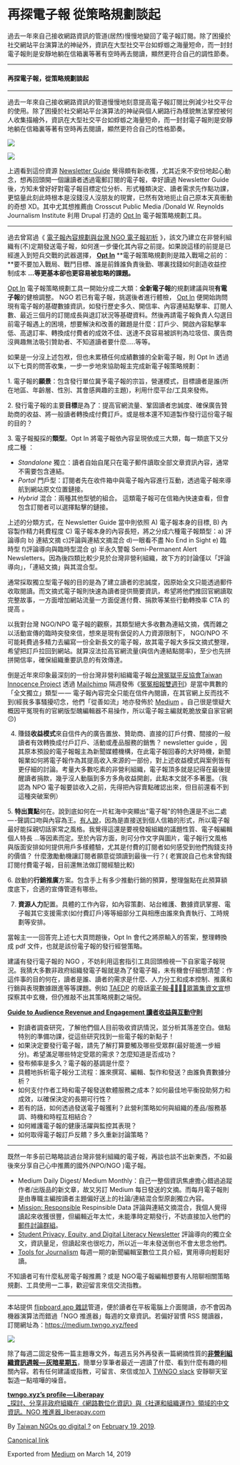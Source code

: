 再探電子報 從策略規劃談起
=============

過去一年來自己接收網路資訊的管道(居然)慢慢地變回了電子報訂閱。除了困擾於社交網站平台演算法的神祕外，資訊在大型社交平台如蜉蝣之海量短命，而一封封電子報則是安靜地躺在信箱裏等著有空時再去閱讀，顯然更符合自己的調性節奏。

* * *

#### 再探電子報，從策略規劃談起

* * *

過去一年來自己接收網路資訊的管道慢慢地刻意提高電子報訂閱比例減少社交平台的使用。除了困擾於社交網站平台演算法的神祕與個人網路行為樣貌無法掌控被何人收集描繪外，資訊在大型社交平台如蜉蝣之海量短命，而一封封電子報則是安靜地躺在信箱裏等著有空時再去閱讀，顯然更符合自己的性格節奏。

[![](https://cdn-images-1.medium.com/max/800/1*UXUcJGDHcTMDYTDTvUIKZw.png)](https://newsletterguide.org)

[![](https://cdn-images-1.medium.com/max/800/1*JKks7tOVA1kGVJq6hEeyjQ.png)](https://newsletterguide.org)

上週看到這份資源 [Newsletter Guide](https://newsletterguide.org) 覺得頗有新收獲，尤其近來不安份地起心動念，想再回頭開一個讓讀者透過電郵訂閱的電子報，幸好讀過 Newsletter Guide 後，方知未曾好好對電子報目標定位分析、形式種類決定、讀者需求先作點功課，更惦量此刻此時根本是沒錢沒人沒朋友的現實，已然有效地扼止自己原本天真衝動的奇想 XD。其中尤其想推薦由 Crosscut Public Media /Donald W. Reynolds Journalism Institute 利用 Drupal 打造的 [Opt In](https://optin.crosscut.com/) 電子報策略規劃工具。

* * *

過去曾寫過《 [電子報內容規劃與台灣 NGO 電子報初析](https://to.twngo.xyz/2wKSfDx) 》，該文乃建立在非營利組織有(不)定期發送電子報，如何進一步優化其內容之前提。如果說這樣的前提是已經進入到短兵交戰的武器選擇，  [**Opt In**](https://optin.crosscut.com/) **電子報策略規劃則是踏入戰場之前的：**要不要加入戰局、戰鬥目標、誰是前鋒誰負責後勤、哪裏找錢如何創造收益控制成本 **...等更基本卻也更容易被忽略的課題。**

[Opt In](https://optin.crosscut.com/) 電子報策略規劃工具一開始分成二大類：**全新電子報**的規劃建議與現**有電子報**的健檢調整。 NGO 若已有電子報，挑選後者進行體檢， [Opt In](https://optin.crosscut.com/) 便開始詢問現有電子報的基礎數據資訊，如發行歷史多久、開信率、內容連結點擊率、訂閱人數、最近三個月的訂閱成長與退訂狀況等基礎資料。然後再請電子報負責人勾選目前電子報遇上的困境，想要解決和改善的難題是什麼：訂戶少、開啟內容點擊率低、高退訂率、轉換成付費者的成效不佳、送達不良容易被誤判為垃圾信、廣告商沒興趣無法吸引贊助者、不知道讀者要什麼…..等等。

如果是一分沒上述包袱，但也未累積任何成績數據的全新電子報，則 Opt In 透過以下七頁的問答收集，一步一步地來協助報主完成新電子報策略規劃：

1\. 電子報的**願景**：包含發行單位冀予電子報的宗旨，營運模式，目標讀者是誰(所在地區、年齡層、性別、其會感興趣的主題)，利用什麼平台/工具來發佈。

2\. 發行電子報的主要**目標**是為了：提高官網流量、鞏固讀者忠誠度、確保廣告贊助商的收益、將一般讀者轉換成付費訂戶。或是根本還不知道製作發行這份電子報的目的？

3\. 電子報擬採的**類型**。Opt In 將電子報依內容呈現依成三大類，每一類底下又分成二種 ：

*   _Standalone_ 獨立：讀者自始自尾只在電子郵件讀取全部文章資訊內容，通常不需要包含連結。
*   _Portal_ 門戶型：訂閱者先在收件箱中與電子報內容進行互動，透過電子報來導航到網站原文位置鏈接。
*   _Hybrid_ 混合：兩種其他型號的組合。 這類電子報可在信箱內快速查看，但會包含訂閱者可以選擇點擊的鏈接。

上述的分類方式，在 Newsletter Guide 當中則依照 A) 電子報本身的目標, B) 內容製作精力耗費程度 C) 電子報本身的內容長短，將之分成六種電子報類型：a) 評論導向 b) 連結文摘 c)評論與連結文摘混合 d)一眼看不盡 No End in Sight e) 臨時型 f)評論導向與臨時型混合 g) 半永久警報 Semi-Permanent Alert Newsletters。因為後四類比較少見於台灣非營利組織，故下方的討論僅以「評論導向」，「連結文摘」與其混合型。

通常採取獨立型電子報的目的是為了建立讀者的忠誠度，因原始全文只能透過郵件收取閱讀。而文摘式電子報則快速為讀者提供簡要資訊，希望將他們推回官網讀取完整故事，一方面增加網站流量一方面促進付費、捐款等某些行動轉換率 CTA 的提高 。

以我對台灣 NGO/NPO 電子報的觀察，其類型絕大多收數為連結文摘，偶而雜之以活動宣傳的臨時突發來信，想來是現有倨促的人力資源限制下， NGO/NPO 不可能耗費過多精力去編寫一份全新長文的電子報，故其電子報大多採文摘式整理，希望把訂戶拉回到網站。就算沒法拉高官網流量(與信內連結點閱率)，至少也先拼拼開信率，確保組織重要訊息的有效傳達。

倒是近年來印象最深刻的一份台灣非營利組織電子報[台灣冤獄平反協會Taiwan Innocence Project](https://medium.com/u/461321e0d6a6) 透過 [Mailchimp](https://medium.com/u/772bf2413f17) 隔週發佈《[冤冤相報雙週刊](https://us15.campaign-archive.com/home/?u=a98c6a57f98a45f38d3109e49&id=807db6491a)》是當中異數的「全文獨立」類型 — — 電子報內容完全只能在信件內閱讀，在其官網上反而找不到(經我多事騷擾叨念，他們「從善如流」地亦發佈於 [Medium](https://medium.com/%E5%86%A4%E5%86%A4%E7%9B%B8%E5%A0%B1) 。自己很是懷疑大概因平冤現有的官網版型醜編輯器不易操作，所以電子報主編就乾脆放棄自家官網 😔)

4.  賺錢**收益模式**來自信件內的廣告置放、贊助商、直接的訂戶付費、間接的一般讀者有效轉換成付戶訂戶、活動或產品服務的銷售？ newsletter guide ，因其原本預設的電子報報主為新聞媒體機構，在此電子報回春的大好時機，新聞報業如何將電子報作為其提高收入來源的一部份，對上述收益模式與案例皆有更仔細的討論。考量大多數吃素的非營利組織，電子報頂多就是記得在最後提醒讀者捐款，幾乎沒人動腦到多方多角收益開創，此點本文就不多著墨。（我認為 NPO 電子報要談收入之前，先得把內容賣點確認出來，但目前還看不到這種突破案例）

5\. **特出賣點**何在。說到底如何在一片紅海中突顯出"電子報"的特色還是不出二處 — -聲調口吻與內容為王。[有人說](https://blog.getrevue.co/how-to-get-people-to-love-your-newsletter-1-2-ad27684c09e8)，因為是直接送到個人信箱的形式，所以電子報最好能採親切話家常之風格。我覺得這還是要視發報組織的議題性質、電子報編輯個人特長 ...等因素而定。至於內容方面，則可分作文字與圖片，電子報行文風格與版面安排如何提供用戶多樣體驗，尤其是付費的訂閱者如何感受到他們掏錢支持的價值？ 什麼激勵動機讓訂閱者願意從頭讀到最後一行？( 老實說自己也未曾掏錢訂閱付費電子報，目前還無法做訂閱經驗比較)

6\. 啟動的**行銷推廣**方案。包含手上有多少推動行銷的預算，整理盤點在此預算額度底下，合適的宣傳管道有哪些。

7. **資源人力**配置。具體的工作內容，如內容策劃、站台維護、數據資訊掌握、電子報其它支援需求(如付費訂戶)等等細部分工與相應由誰來負責執行、工時規劃等安排。

當報主一一回答完上述七大頁問題後，Opt In 會代之將原輸入的答案，整理轉換成 pdf 文件，也就是該份電子報的發行經營策略。

建議有發行電子報的 NGO ，不妨利用這套指引工具回頭檢視一下自家電子報現況。我猜大多數非政府組織發電子報就是為了發電子報，未有機會仔細想清楚：作這件事的目的何在，讀者是誰、讀者的需求是什麼、人力分工和成本控制、推廣和行銷與表現數據跟進等等課題。例如 [TAEDP](https://medium.com/u/4bc3a00e3d8e) 的廢話[電子報 ̶募̶款̶眾籌集資文宣](https://www.zeczec.com/projects/taedpnewsletter)想探察其中玄機，但仍推敲不出其策略規劃之端倪。

[**Guide to Audience Revenue and Engagement 讀者收益與互動守則**](https://www.cjr.org/tow_center_reports/guide-to-audience-revenue-and-engagement.php/)

*   對讀者調查研究，了解他們個人目前吸收資訊情況，並分析其落差空白。做點特別的準備功課，從這些研究找到一些電子報的新點子！
*   如果決定要發行電子報，請先了解打算要觸及哪些受眾群(最好能進一步細分)。希望滿足哪些特定受眾的需求？怎麼知道是否成功？
*   發布頻率是多久？電子報的基調是什麼？
*   具體地拆析電子報分工流程：誰來撰寫、編輯、製作和發送？由誰負責數據分析？
*   如何支付作者工時和電子報發送軟體服務之成本？如何最佳地平衡投助努力和成效，以確保決定的長期可行性？
*   若有的話，如何透過發送電子報獲利？此營利策略如何與組織的產品/服務基調、時機和時程互相結合？
*   如何維護電子報的健康活躍與監控其表現？
*   如何取得電子報訂戶反饋？多久重新討論策略？

* * *

既然一年多前已略略談過台灣非營利組織的電子報，再談也談不出新東西，不如最後來分享自己心中推薦的國外(NPO/NGO )電子報。

*   Medium Daily Digest/ Medium Monthly：自己一整個資訊焦慮擔心錯過追蹤作者/出版品的新文章，故又另訂 Medium 每日發送的文摘。而每月電子報則是由專職主編按讀者主題偏好送上的社論/連結混合型原創獨立內容。
*   [Mission: Responsible](https://theengineroom.us2.list-manage.com/subscribe?u=1747fd8a7bf587bd4a215d984&id=abf5695570) Respinsible Data 評論與連結文摘混合，我個人覺得讀起來收獲很豐，但編輯近年太忙，未能準時定期發行，不妨直接加入他們的[郵件討論群組](https://lists.theengineroom.org/lists/info/responsible_data)。
*   [Student Privacy, Equity, and Digital Literacy Newsletter](https://tinyletter.com/spi) 評論導向的獨立全文，資訊量足，但讀起來也很吃力，所以近一年未發送倒也不會太思念他們。
*   [Tools for Journalism](http://go.pardot.com/l/273262/2017-05-19/hts4) 每週一期的新聞編輯室數位工具介紹，實用導向輕鬆好讀。

不知讀者可有什麼私房電子報推薦？或是 NGO電子報編輯想要有人陪聊相關策略規劃、工具使用一二事，歡迎留言來信交流指教。

* * *

本站提供 [flipboard app 雜誌](https://to.twngo.xyz/flipboard)管道，便於讀者在平板電腦上介面閱讀，亦不會因為機器演算法而錯過「NGO 推進器」每週的文章資訊。若偏好習慣 RSS 閱讀器，訂閱網址為：https://medium.twngo.xyz/feed

![](https://cdn-images-1.medium.com/max/600/1*Pwbl20M4A_Okv6r8SG7_Kg.png)

除了每週二固定發佈一篇主題專文外，每週五另外再發表一篇網摘性質的[**非營利組織資訊週報 — 灰暗星期五**](https://medium.twngo.xyz/newsletter/home)，簡單分享筆者最近一週讀了什麼、看到什麼有趣的相關內容。若有任何建議或指教，可留言、來信或加入 [TWNGO slack](http://to.twngo.xyz/2tHrRtj) 安靜聊天室製造一點喧嘩的噪音。

[**twngo.xyz’s profile — Liberapay**  
_探討、分享非政府組織在《網路數位化資訊》與《社運和組織運作》領域的中文資訊。NGO 推進器_liberapay.com](https://liberapay.com/twngo.xyz/ "https://liberapay.com/twngo.xyz/")

By [Taiwan NGOs go digital ?](https://medium.com/@twngo) on [February 19, 2019](https://medium.com/p/27200882ecd).

[Canonical link](https://medium.com/@twngo/%E5%86%8D%E6%8E%A2%E9%9B%BB%E5%AD%90%E5%A0%B1-%E5%BE%9E%E7%AD%96%E7%95%A5%E8%A6%8F%E5%8A%83%E8%AB%87%E8%B5%B7-27200882ecd)

Exported from [Medium](https://medium.com) on March 14, 2019